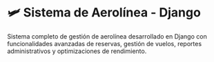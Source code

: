 # 🛩️ Sistema de Aerolínea - Django

Sistema completo de gestión de aerolínea desarrollado en Django con funcionalidades avanzadas de reservas, gestión de vuelos, reportes administrativos y optimizaciones de rendimiento.